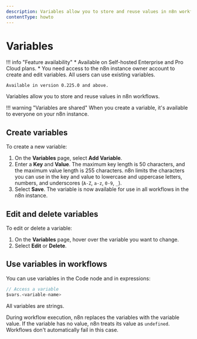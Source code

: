 ```yaml
---
description: Variables allow you to store and reuse values in n8n workflows. 
contentType: howto
---
```


# Variables

!!! info "Feature availability"
	* Available on Self-hosted Enterprise and Pro Cloud plans.
	* You need access to the n8n instance owner account to create and edit variables. All users can use existing variables.

	Available in version 0.225.0 and above.

Variables allow you to store and reuse values in n8n workflows. 

!!! warning "Variables are shared"
	When you create a variable, it's available to everyone on your n8n instance.

## Create variables

To create a new variable:

1. On the **Variables** page, select **Add Variable**.
3. Enter a **Key** and **Value**. The maximum key length is 50 characters, and the maximum value length is 255 characters. n8n limits the characters you can use in the key and value to lowercase and uppercase letters, numbers, and underscores (`A-Z`, `a-z`, `0-9`, `_`).
4. Select **Save**. The variable is now available for use in all workflows in the n8n instance.

## Edit and delete variables

To edit or delete a variable:

1. On the **Variables** page, hover over the variable you want to change.
2. Select **Edit** or **Delete**.

## Use variables in workflows

You can use variables in the Code node and in expressions:

```javascript
// Access a variable
$vars.<variable-name>
```

All variables are strings.

During workflow execution, n8n replaces the variables with the variable value. If the variable has no value, n8n treats its value as `undefined`. Workflows don't automatically fail in this case.
